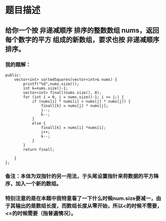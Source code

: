 # 题目描述
## 给你一个按 非递减顺序 排序的整数数组 nums，返回 每个数字的平方 组成的新数组，要求也按 非递减顺序 排序。
### 我的题解：
```class Solution {
public:
    vector<int> sortedSquares(vector<int>& nums) {
        printf("%d",nums.size());
        int k=nums.size()-1;
        vector<int> finall(nums.size(), 0);
        for (int i = 0, j = nums.size()-1; i <= j;) {
            if (nums[i] * nums[i] < nums[j] * nums[j]) {
                finall[k] = nums[j] * nums[j];
                j--;
                k--;
            }
            else {
                finall[k] = nums[i] *nums[i];
                i++;
                k--;
            }
        }
        return finall;

    }
};
```
### **备注**：本体为双指针的另一用法，于头尾设置指针来将数据的平方降序，加入一个新的数组。
### 特别注意的是在本题中我特意看了一下什么时候num.size要减一，由于其输出的是数组长度，而数组长度从零开始，所以<的时候不需要，<=的时候需要（指普遍情况）。